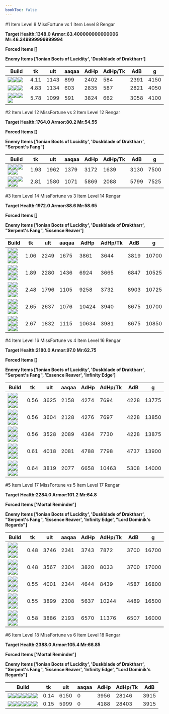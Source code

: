 ```yaml
---
bookToc: false
---
```


#1 Item Level 8 MissFortune vs 1 Item Level 8 Rengar

**Target Health:1348.0 Armor:63.400000000000006 Mr:46.349999999999994**


**Forced Items []**


**Enemy Items ['Ionian Boots of Lucidity', 'Duskblade of Draktharr']**




Build | tk | ult | aaqaa | AdHp | AdHp/Tk | AdB | g
-|-|-|-|-|-|-|-
![](/item/6671.png)![](/item/1001.png)![](/item/1055.png)|4.11|1143|899|2402|584|2391|4150
![](/item/6631.png)![](/item/1001.png)![](/item/1055.png)|4.83|1134|603|2835|587|2821|4050
![](/item/3026.png)![](/item/1001.png)![](/item/1055.png)![](/item/1036.png)|5.78|1099|591|3824|662|3058|4100




























































#2 Item Level 12 MissFortune vs 2 Item Level 12 Rengar

**Target Health:1764.0 Armor:80.2 Mr:54.55**


**Forced Items []**


**Enemy Items ['Ionian Boots of Lucidity', 'Duskblade of Draktharr', "Serpent's Fang"]**




Build | tk | ult | aaqaa | AdHp | AdHp/Tk | AdB | g
-|-|-|-|-|-|-|-
![](/item/6671.png)![](/item/3095.png)![](/item/1001.png)![](/item/1055.png)![](/item/1036.png)|1.93|1962|1379|3172|1639|3130|7500
![](/item/6671.png)![](/item/8001.png)![](/item/1001.png)![](/item/1055.png)![](/item/1037.png)|2.81|1580|1071|5869|2088|5799|7525




























































#3 Item Level 14 MissFortune vs 3 Item Level 14 Rengar

**Target Health:1972.0 Armor:88.6 Mr:58.65**


**Forced Items []**


**Enemy Items ['Ionian Boots of Lucidity', 'Duskblade of Draktharr', "Serpent's Fang", 'Essence Reaver']**




Build | tk | ult | aaqaa | AdHp | AdHp/Tk | AdB | g
-|-|-|-|-|-|-|-
![](/item/6671.png)![](/item/3095.png)![](/item/3091.png)![](/item/1001.png)![](/item/1055.png)![](/item/1036.png)|1.06|2249|1675|3861|3644|3819|10700
![](/item/6671.png)![](/item/8001.png)![](/item/6676.png)![](/item/1001.png)![](/item/1055.png)![](/item/1037.png)|1.89|2280|1436|6924|3665|6847|10525
![](/item/3153.png)![](/item/6333.png)![](/item/8001.png)![](/item/1001.png)![](/item/1055.png)![](/item/1037.png)|2.48|1796|1105|9258|3732|8903|10725
![](/item/3026.png)![](/item/8001.png)![](/item/3142.png)![](/item/1055.png)![](/item/1038.png)![](/item/1036.png)|2.65|2637|1076|10424|3940|8675|10700
![](/item/3026.png)![](/item/3153.png)![](/item/8001.png)![](/item/1001.png)![](/item/1055.png)![](/item/1038.png)|2.67|1832|1115|10634|3981|8675|10850




























































#4 Item Level 16 MissFortune vs 4 Item Level 16 Rengar

**Target Health:2180.0 Armor:97.0 Mr:62.75**


**Forced Items []**


**Enemy Items ['Ionian Boots of Lucidity', 'Duskblade of Draktharr', "Serpent's Fang", 'Essence Reaver', 'Infinity Edge']**




Build | tk | ult | aaqaa | AdHp | AdHp/Tk | AdB | g
-|-|-|-|-|-|-|-
![](/item/6671.png)![](/item/3095.png)![](/item/3091.png)![](/item/6676.png)![](/item/1001.png)![](/item/1037.png)|0.56|3625|2158|4274|7694|4228|13775
![](/item/6671.png)![](/item/3095.png)![](/item/3085.png)![](/item/6676.png)![](/item/1038.png)![](/item/1036.png)|0.56|3604|2128|4276|7697|4228|13850
![](/item/6671.png)![](/item/3087.png)![](/item/3153.png)![](/item/6676.png)![](/item/1001.png)![](/item/1037.png)|0.56|3528|2089|4364|7730|4228|13875
![](/item/6671.png)![](/item/3087.png)![](/item/3814.png)![](/item/6676.png)![](/item/1001.png)![](/item/1038.png)|0.61|4018|2081|4788|7798|4737|13900
![](/item/6671.png)![](/item/3095.png)![](/item/3026.png)![](/item/6676.png)![](/item/1001.png)![](/item/1038.png)|0.64|3819|2077|6658|10463|5308|14000




























































#5 Item Level 17 MissFortune vs 5 Item Level 17 Rengar

**Target Health:2284.0 Armor:101.2 Mr:64.8**


**Forced Items ['Mortal Reminder']**


**Enemy Items ['Ionian Boots of Lucidity', 'Duskblade of Draktharr', "Serpent's Fang", 'Essence Reaver', 'Infinity Edge', "Lord Dominik's Regards"]**




Build | tk | ult | aaqaa | AdHp | AdHp/Tk | AdB | g
-|-|-|-|-|-|-|-
![](/item/6671.png)![](/item/3085.png)![](/item/3033.png)![](/item/3087.png)![](/item/3091.png)![](/item/1038.png)|0.48|3746|2341|3743|7872|3700|16700
![](/item/6671.png)![](/item/3085.png)![](/item/3033.png)![](/item/3091.png)![](/item/3153.png)![](/item/1038.png)|0.48|3567|2304|3820|8033|3700|17000
![](/item/6671.png)![](/item/3095.png)![](/item/3085.png)![](/item/3033.png)![](/item/6333.png)![](/item/1038.png)|0.55|4001|2344|4644|8439|4587|16800
![](/item/6671.png)![](/item/3095.png)![](/item/3026.png)![](/item/3033.png)![](/item/3085.png)![](/item/1038.png)|0.55|3899|2308|5637|10244|4489|16500
![](/item/6671.png)![](/item/8001.png)![](/item/6676.png)![](/item/3085.png)![](/item/3033.png)![](/item/1038.png)|0.58|3886|2193|6570|11376|6507|16000




























































#6 Item Level 18 MissFortune vs 6 Item Level 18 Rengar

**Target Health:2388.0 Armor:105.4 Mr:66.85**


**Forced Items ['Mortal Reminder']**


**Enemy Items ['Ionian Boots of Lucidity', 'Duskblade of Draktharr', "Serpent's Fang", 'Essence Reaver', 'Infinity Edge', "Lord Dominik's Regards"]**




Build | tk | ult | aaqaa | AdHp | AdHp/Tk | AdB
-|-|-|-|-|-|-
![](/item/6671.png)![](/item/3095.png)![](/item/3091.png)![](/item/6676.png)![](/item/3033.png)![](/item/6696.png)|0.14|6150|0|3956|28146|3915
![](/item/6671.png)![](/item/3095.png)![](/item/3072.png)![](/item/3033.png)![](/item/3153.png)![](/item/6676.png)|0.15|5999|0|4188|28403|3915




























































